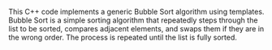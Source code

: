 This C++ code implements a generic Bubble Sort algorithm using templates. Bubble Sort is a simple sorting algorithm that repeatedly steps through the list to be sorted, compares adjacent elements, and swaps them if they are in the wrong order. The process is repeated until the list is fully sorted.
